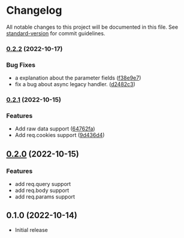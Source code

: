 # Changelog

All notable changes to this project will be documented in this file. See [standard-version](https://github.com/conventional-changelog/standard-version) for commit guidelines.

### [0.2.2](https://github.com/hidekatsu-izuno/h3-express/compare/v0.2.1...v0.2.2) (2022-10-17)

### Bug Fixes

* a explanation about the parameter fields ([f38e9e7](https://github.com/hidekatsu-izuno/h3-express/commit/f38e9e735abd240a8e8e70721623d3bf4aa30548))
* fix a bug about async legacy handler. ([d2482c3](https://github.com/hidekatsu-izuno/h3-express/commit/d2482c32905d29eef67816a364c5d5308bda9cd0))

### [0.2.1](https://github.com/hidekatsu-izuno/h3-express/compare/v0.2.0...v0.2.1) (2022-10-15)


### Features

* Add raw data support ([64762fa](https://github.com/hidekatsu-izuno/h3-express/commit/64762fa802fcde22945c25c400f50929f4ebfabe))
* Add req.cookies support ([9d436d4](https://github.com/hidekatsu-izuno/h3-express/commit/9d436d475cfc7a168956b43cc2fa466a2ae5e4e6))

## [0.2.0](https://github.com/hidekatsu-izuno/h3-express/compare/v0.1.0...v0.2.0) (2022-10-15)

### Features

- add req.query support
- add req.body support
- add req.params support

## 0.1.0 (2022-10-14)

- Initial release
